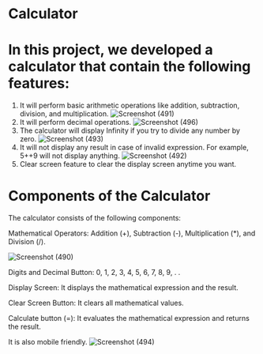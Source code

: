 # Calculator

# In this project, we developed a calculator that contain the following features:

1. It will perform basic arithmetic operations like addition, subtraction, division, and multiplication.
![Screenshot (491)](https://user-images.githubusercontent.com/87329654/212475229-e11c1176-c4d7-43f8-a2fb-9bd05744de0b.png)
2. It will perform decimal operations.
![Screenshot (496)](https://user-images.githubusercontent.com/87329654/212475289-f07996f9-f5e2-4ebf-a4cc-845c997fddda.png)
3. The calculator will display Infinity if you try to divide any number by zero.
![Screenshot (493)](https://user-images.githubusercontent.com/87329654/212475084-f339bb0d-8589-469d-8217-0f453f281339.png)
4. It will not display any result in case of invalid expression. For example, 5++9 will not display anything.
![Screenshot (492)](https://user-images.githubusercontent.com/87329654/212475237-68b468bd-d678-4325-a370-16a1d69323ab.png)
5. Clear screen feature to clear the display screen anytime you want.


# Components of the Calculator
The calculator consists of the following components:

Mathematical Operators: Addition (+), Subtraction (-), Multiplication (*), and Division (/).

![Screenshot (490)](https://user-images.githubusercontent.com/87329654/212475060-fa66628a-4e48-40d2-abca-462f481a5b61.png)

Digits and Decimal Button: 0, 1, 2, 3, 4, 5, 6, 7, 8, 9, . .

Display Screen: It displays the mathematical expression and the result.

Clear Screen Button: It clears all mathematical values.

Calculate button (=): It evaluates the mathematical expression and returns the result.

It is also mobile friendly.
![Screenshot (494)](https://user-images.githubusercontent.com/87329654/212475120-79378541-d159-4e23-97bc-e134c433f56f.png)
